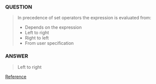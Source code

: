 [comment]: <> (Written: 22-Mar-2020)

### QUESTION
> In precedence of set operators the expression is evaluated from:
> * Depends on the expression
> * Left to right
> * Right to left
> * From user specification

### ANSWER
>  Left to right

[Reference](https://docs.teradata.com/reader/kmuOwjp1zEYg98JsB8fu_A/__bks~lUGxcljoJH~nYndw)
